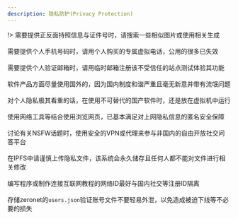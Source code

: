 ```yaml
---
description: 隐私防护(Privacy Protection)
---
```


!> 需要提供正反面持照信息与证件号时，请搜索一些相似图片或使用相关生成<br><br>
需要提供个人手机号码时，请用个人购买的专属虚拟电话，公用的很多已失效<br><br>
需要提供个人验证邮箱时，请用临时邮箱注册该不受信任的站点测试体验其功能<br><br>
软件产品方面尽量使用国外的，因为国内制度和谐严重且毫无新意并带有流氓问题<br><br>
对个人隐私极其看重的话，在使用不可替代的国产软件时，还是放在虚拟机中运行<br><br>
使用网络工具等结合使用浏览网页，已基本满足对上网隐私信息的匿名安全保障<br><br>
讨论有关NSFW话题时，使用安全的VPN或代理来参与非国内的自由开放社交问答平台<br><br>
在IPFS中请谨慎上传隐私文件，该系统会永久储存且任何人都不能对文件进行相关修改<br><br>
编写程序或制作连接互联网教程的网络ID最好与国内社交等注册ID隔离<br><br>
存储zeronet的`users.json`验证账号文件不要轻易外泄，以免造成被迫下线等不必要的损失<br><br>
     



